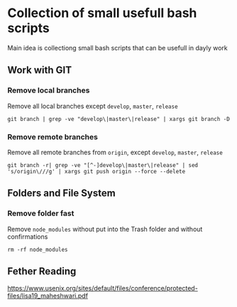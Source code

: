 # Collection of small usefull bash scripts

Main idea is collectiong small bash scripts that can be usefull in dayly work


## Work with GIT
### Remove local branches
Remove all local branches except `develop`, `master`, `release`
```
git branch | grep -ve "develop\|master\|release" | xargs git branch -D
```

### Remove remote branches
Remove all remote branches from `origin`, except `develop`, `master`, `release`
```
git branch -r| grep -ve "[^-]develop\|master\|release" | sed 's/origin\///g' | xargs git push origin --force --delete 
```

## Folders and File System

### Remove folder fast
Remove `node_modules` without put into the Trash folder and without confirmations
```
rm -rf node_modules 
```

## Fether Reading
https://www.usenix.org/sites/default/files/conference/protected-files/lisa19_maheshwari.pdf
